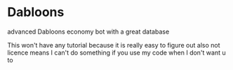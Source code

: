 # Dabloons
advanced Dabloons economy bot with a great database

This won't have any tutorial because it is really easy to figure out also not licence means I can't do something if you use my code when I don't want u to
